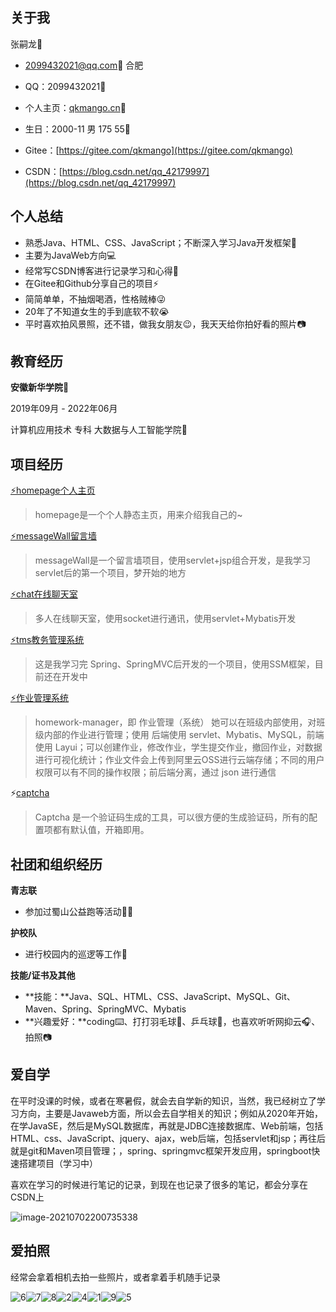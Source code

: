## 关于我

张嗣龙👦

- 2099432021@qq.com📧 合肥

- QQ：2099432021💬

- 个人主页：[qkmango.cn](http://qkmango.cn)🔗

- 生日：2000-11 男 175 55🎂

- Gitee：[https://gitee.com/qkmango](https://gitee.com/qkmango)
- CSDN：[https://blog.csdn.net/qq_42179997](https://blog.csdn.net/qq_42179997)

## 个人总结

- 熟悉Java、HTML、CSS、JavaScript；不断深入学习Java开发框架💾
- 主要为JavaWeb方向💻
- 经常写CSDN博客进行记录学习和心得📝
- 在Gitee和Github分享自己的项目⚡
- 简简单单，不抽烟喝酒，性格贼棒😜
- 20年了不知道女生的手到底软不软😭
- 平时喜欢拍风景照，还不错，做我女朋友😉，我天天给你拍好看的照片📷

## 教育经历

**安徽新华学院**🏣

2019年09月 - 2022年06月

计算机应用技术 专科 大数据与人工智能学院🏫

## **项目经历**

[⚡homepage个人主页](https://gitee.com/qkmango/homepage)

> homepage是一个个人静态主页，用来介绍我自己的~

[⚡messageWall留言墙](https://gitee.com/qkmango/message_wall)

> messageWall是一个留言墙项目，使用servlet+jsp组合开发，是我学习servlet后的第一个项目，梦开始的地方

[⚡chat在线聊天室](https://gitee.com/qkmango/chat)

> 多人在线聊天室，使用socket进行通讯，使用servlet+Mybatis开发

[⚡tms教务管理系统](https://gitee.com/qkmango/tms)

> 这是我学习完 Spring、SpringMVC后开发的一个项目，使用SSM框架，目前还在开发中

[⚡作业管理系统](https://gitee.com/qkmango/homework-manager)

> homework-manager，即 作业管理（系统） 她可以在班级内部使用，对班级内部的作业进行管理；使用 后端使用 servlet、Mybatis、MySQL，前端使用 Layui；可以创建作业，修改作业，学生提交作业，撤回作业，对数据进行可视化统计；作业文件会上传到阿里云OSS进行云端存储；不同的用户权限可以有不同的操作权限；前后端分离，通过 json 进行通信

⚡[captcha](https://gitee.com/qkmango/captcha)

> Captcha 是一个验证码生成的工具，可以很方便的生成验证码，所有的配置项都有默认值，开箱即用。

## **社团和组织经历**

**青志联**

- 参加过蜀山公益跑等活动🏃‍♂️

**护校队**

- 进行校园内的巡逻等工作🚓

**技能/证书及其他**

- **技能：**Java、SQL、HTML、CSS、JavaScript、MySQL、Git、Maven、Spring、SpringMVC、Mybatis
- **兴趣爱好：**coding⌨️、打打羽毛球🎾、乒乓球🏓，也喜欢听听网抑云🎧、拍照📷



## 爱自学

在平时没课的时候，或者在寒暑假，就会去自学新的知识，当然，我已经树立了学习方向，主要是Javaweb方面，所以会去自学相关的知识；例如从2020年开始，在学JavaSE，然后是MySQL数据库，再就是JDBC连接数据库、Web前端，包括HTML、css、JavaScript、jquery、ajax，web后端，包括servlet和jsp；再往后就是git和Maven项目管理；，spring、springmvc框架开发应用，springboot快速搭建项目（学习中）

喜欢在学习的时候进行笔记的记录，到现在也记录了很多的笔记，都会分享在CSDN上

![image-20210702200735338](aboutme\image-20210702200735338.png)



## 爱拍照

经常会拿着相机去拍一些照片，或者拿着手机随手记录

![6](aboutme\6.png)![7](aboutme\7.jpg)![8](aboutme\8.jpg)![2](aboutme\2.jpg)![4](aboutme\4.png)![1](aboutme\1.jpg)![9](aboutme\9.JPG)![5](aboutme\5.png)